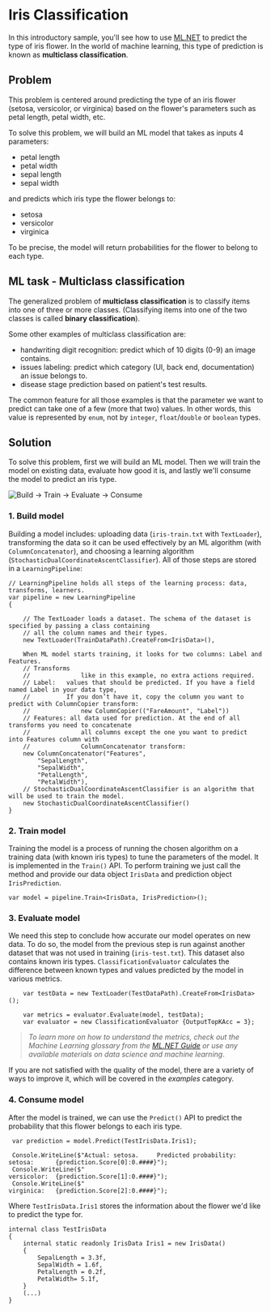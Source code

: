 # Iris Classification
In this introductory sample, you'll see how to use [ML.NET](https://www.microsoft.com/net/learn/apps/machine-learning-and-ai/ml-dotnet) to predict the type of iris flower. In the world of machine learning, this type of prediction is known as **multiclass classification**.

## Problem
This problem is centered around predicting the type of an iris flower (setosa, versicolor, or virginica) based on the flower's parameters such as petal length, petal width, etc.

To solve this problem, we will build an ML model that takes as inputs 4 parameters: 
* petal length
* petal width
* sepal length
* sepal width

and predicts which iris type the flower belongs to:
* setosa
* versicolor
* virginica

To be precise, the model will return probabilities for the flower to belong to each type.

## ML task - Multiclass classification
The generalized problem of **multiclass classification** is to classify items into one of three or more classes. (Classifying items into one of the two classes is called **binary classification**).

Some other examples of multiclass classification are:
* handwriting digit recognition: predict which of 10 digits (0-9) an image contains.
* issues labeling: predict which category (UI, back end, documentation) an issue belongs to.
* disease stage prediction based on patient's test results.

The common feature for all those examples is that the parameter we want to predict can take one of a few (more that two) values. In other words, this value is represented by `enum`, not by `integer`, `float`/`double` or `boolean` types.

## Solution
To solve this problem, first we will build an ML model. Then we will train the model on existing data, evaluate how good it is, and lastly we'll consume the model to predict an iris type.

![Build -> Train -> Evaluate -> Consume](https://github.com/dotnet/machinelearning-samples/raw/master/samples/getting-started/shared_content/modelpipeline.png)

### 1. Build model

Building a model includes: uploading data (`iris-train.txt` with `TextLoader`), transforming the data so it can be used effectively by an ML algorithm (with `ColumnConcatenator`), and choosing a learning algorithm (`StochasticDualCoordinateAscentClassifier`). All of those steps are stored in a `LearningPipeline`:
```CSharp
// LearningPipeline holds all steps of the learning process: data, transforms, learners.
var pipeline = new LearningPipeline
{
    
    // The TextLoader loads a dataset. The schema of the dataset is specified by passing a class containing
    // all the column names and their types.
    new TextLoader(TrainDataPath).CreateFrom<IrisData>(),

    When ML model starts training, it looks for two columns: Label and Features.
    // Transforms
    //              like in this example, no extra actions required.
    // Label:   values that should be predicted. If you have a field named Label in your data type,
    //          If you don’t have it, copy the column you want to predict with ColumnCopier transform:
    //              new ColumnCopier(("FareAmount", "Label"))
    // Features: all data used for prediction. At the end of all transforms you need to concatenate
    //              all columns except the one you want to predict into Features column with
    //              ColumnConcatenator transform:
    new ColumnConcatenator("Features",
        "SepalLength",
        "SepalWidth",
        "PetalLength",
        "PetalWidth"),
    // StochasticDualCoordinateAscentClassifier is an algorithm that will be used to train the model.
    new StochasticDualCoordinateAscentClassifier()
}    
```
### 2. Train model
Training the model is a process of running the chosen algorithm on a training data (with known iris types) to tune the parameters of the model. It is implemented in the `Train()` API. To perform training we just call the method and provide our data object  `IrisData` and  prediction object `IrisPrediction`.
```CSharp
var model = pipeline.Train<IrisData, IrisPrediction>();
```
### 3. Evaluate model
We need this step to conclude how accurate our model operates on new data. To do so, the model from the previous step is run against another dataset that was not used in training (`iris-test.txt`). This dataset also contains known iris types. `ClassificationEvaluator` calculates the difference between known types and values predicted by the model in various metrics.
```CSharp
    var testData = new TextLoader(TestDataPath).CreateFrom<IrisData>();

    var metrics = evaluator.Evaluate(model, testData);
    var evaluator = new ClassificationEvaluator {OutputTopKAcc = 3};
```
>*To learn more on how to understand the metrics, check out the Machine Learning glossary from the [ML.NET Guide](https://docs.microsoft.com/en-us/dotnet/machine-learning/) or use any available materials on data science and machine learning*.

If you are not satisfied with the quality of the model, there are a variety of ways to improve it, which will be covered in the *examples* category.
### 4. Consume model
After the model is trained, we can use the `Predict()` API to predict the probability that this flower belongs to each iris type. 

```CSharp
 var prediction = model.Predict(TestIrisData.Iris1);

 Console.WriteLine($"Actual: setosa.     Predicted probability: setosa:      {prediction.Score[0]:0.####}");
 Console.WriteLine($"                                           versicolor:  {prediction.Score[1]:0.####}");
 Console.WriteLine($"                                           virginica:   {prediction.Score[2]:0.####}");
```
Where `TestIrisData.Iris1` stores the information about the flower we'd like to predict the type for.
```CSharp
internal class TestIrisData
{
    internal static readonly IrisData Iris1 = new IrisData()
    {
        SepalLength = 3.3f,
        SepalWidth = 1.6f,
        PetalLength = 0.2f,
        PetalWidth= 5.1f,
    }
    (...)
}
```